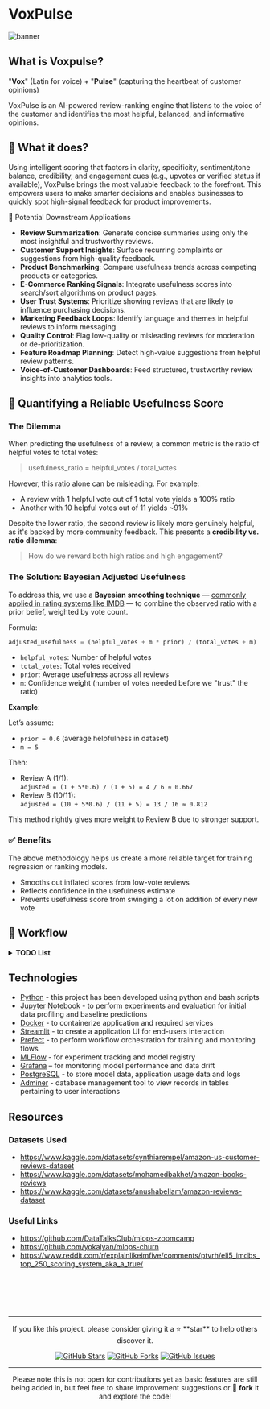 # VoxPulse

<img alt="banner" src="https://github.com/user-attachments/assets/ede275e4-1af0-4f47-92cc-2e0d66ae9dc6">



## What is Voxpulse?

"**Vox**" (Latin for voice) + "**Pulse**" (capturing the heartbeat of customer opinions)

VoxPulse is an AI-powered review-ranking engine that listens to the voice of the customer and identifies the most helpful, balanced, and informative opinions.



## 🎯 What it does?

Using intelligent scoring that factors in clarity, specificity, sentiment/tone balance, credibility, and engagement cues (e.g., upvotes or verified status if available), VoxPulse brings the most valuable feedback to the forefront. This empowers users to make smarter decisions and enables businesses to quickly spot high-signal feedback for product improvements.

🔄 Potential Downstream Applications
- **Review Summarization**: Generate concise summaries using only the most insightful and trustworthy reviews.
- **Customer Support Insights**: Surface recurring complaints or suggestions from high-quality feedback.
- **Product Benchmarking**: Compare usefulness trends across competing products or categories.
- **E-Commerce Ranking Signals**: Integrate usefulness scores into search/sort algorithms on product pages.
- **User Trust Systems**: Prioritize showing reviews that are likely to influence purchasing decisions.
- **Marketing Feedback Loops**: Identify language and themes in helpful reviews to inform messaging.
- **Quality Control**: Flag low-quality or misleading reviews for moderation or de-prioritization.
- **Feature Roadmap Planning**: Detect high-value suggestions from helpful review patterns.
- **Voice-of-Customer Dashboards**: Feed structured, trustworthy review insights into analytics tools.



## 🧮 Quantifying a Reliable Usefulness Score

### The Dilemma
When predicting the usefulness of a review, a common metric is the ratio of helpful votes to total votes:
> usefulness_ratio = helpful_votes / total_votes

However, this ratio alone can be misleading. For example:
- A review with 1 helpful vote out of 1 total vote yields a 100% ratio
- Another with 10 helpful votes out of 11 yields ~91%

Despite the lower ratio, the second review is likely more genuinely helpful, as it's backed by more community feedback. This presents a **credibility vs. ratio dilemma**:
> How do we reward both high ratios and high engagement?

### The Solution: Bayesian Adjusted Usefulness
To address this, we use a **Bayesian smoothing technique** — <u>commonly applied in rating systems like IMDB</u> — to combine the observed ratio with a prior belief, weighted by vote count.

Formula:
```python
adjusted_usefulness = (helpful_votes + m * prior) / (total_votes + m)
```
- `helpful_votes`: Number of helpful votes
- `total_votes`: Total votes received
- `prior`: Average usefulness across all reviews
- `m`: Confidence weight (number of votes needed before we "trust" the ratio)

**Example**:

Let’s assume:
- `prior = 0.6` (average helpfulness in dataset)
- `m = 5`

Then:
- Review A (1/1):
<br>  `adjusted = (1 + 5*0.6) / (1 + 5) = 4 / 6 ≈ 0.667`
- Review B (10/11):
<br>  `adjusted = (10 + 5*0.6) / (11 + 5) = 13 / 16 ≈ 0.812`

This method rightly gives more weight to Review B due to stronger support.

### ✅ Benefits
The above methodology helps us create a more reliable target for training regression or ranking models.
- Smooths out inflated scores from low-vote reviews
- Reflects confidence in the usefulness estimate
- Prevents usefulness score from swinging a lot on addition of every new vote



## 🧠 Workflow

<details>
  <summary><b>TODO List</b></summary>

- [ ] Notebook: Data Profiling(EDA) | Preliminary Analysis
- [ ] Notebook: Data Preprocessing | Baseline Predictions (Optuna)
- [ ] FastAPI: API endpoint
- [ ] MLFlow: Experiment Tracking and Model Registry
- [ ] Prefect/Airflow: Workflow Orchestration
- [ ] Docker: Containerize
- [ ] Grafana/Evidently AI: Model Monitoring
- [ ] Add reproducibility instructions | Documentation(readme)
- [ ] Model Deployment with localstack and docker
- [ ] Add unit and integration tests
- [ ] Use linters/formatters
- [ ] Add makefile
- [ ] Use pre-commit hooks
- [ ] CI/CD pipeline
- [ ] Webscraping for new reviews
- [ ] Add Product Documentation and User Guide

</details>



## Technologies

- [Python](https://www.python.org) - this project has been developed using python and bash scripts
- [Jupyter Notebook](https://jupyter.org/) - to perform experiments and evaluation for initial data profiling and baseline predictions
- [Docker](https://www.docker.com/)  - to containerize application and required services
- [Streamlit](https://streamlit.io/) - to create a application UI for end-users interaction
- [Prefect](https://www.prefect.io/) - to perform workflow orchestration for training and monitoring flows
- [MLFlow](https://mlflow.org/) - for experiment tracking and model registry
- [Grafana](https://grafana.com/) – for monitoring model performance and data drift
- [PostgreSQL](https://www.postgresql.org/) - to store model data, application usage data and logs
- [Adminer](https://www.adminer.org/) - database management tool to view records in tables pertaining to user interactions



## Resources

### Datasets Used
- https://www.kaggle.com/datasets/cynthiarempel/amazon-us-customer-reviews-dataset
- https://www.kaggle.com/datasets/mohamedbakhet/amazon-books-reviews
- https://www.kaggle.com/datasets/anushabellam/amazon-reviews-dataset

### Useful Links
- https://github.com/DataTalksClub/mlops-zoomcamp
- https://github.com/yokalyan/mlops-churn
- https://www.reddit.com/r/explainlikeimfive/comments/ptvrh/eli5_imdbs_top_250_scoring_system_aka_a_true/



<br><br><br><br>
<hr>



<div align="center">
If you like this project, please consider giving it a ⭐️ **star** to help others discover it. 

[![GitHub Stars](https://img.shields.io/github/stars/quickSilverShanks/VoxPulse.svg?style=social)](https://github.com/quickSilverShanks/VoxPulse/stargazers)
[![GitHub Forks](https://img.shields.io/github/forks/quickSilverShanks/VoxPulse.svg?style=social)](https://github.com/quickSilverShanks/VoxPulse/network/members)
[![GitHub Issues](https://img.shields.io/github/issues/quickSilverShanks/VoxPulse.svg)](https://github.com/quickSilverShanks/VoxPulse/issues)
</div>
<hr>

<div align="center">
Please note this is not open for contributions yet as basic features are still being added in, but feel free to share improvement suggestions or 🍴 <b>fork</b> it and explore the code!
</div>
